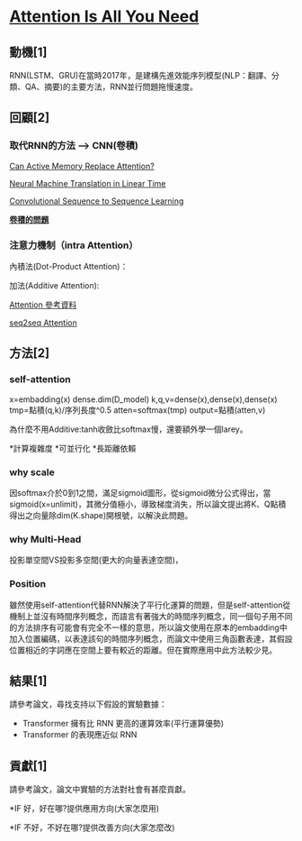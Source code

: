 # [Attention Is All You Need](https://arxiv.org/pdf/1706.03762.pdf)

[](https://leemeng.tw/neural-machine-translation-with-transformer-and-tensorflow2.html)
## 動機[1]

RNN(LSTM、GRU)在當時2017年，是建構先進效能序列模型(NLP：翻譯、分類、QA、摘要)的主要方法，RNN並行問題拖慢速度。

## 回顧[2]

### 取代RNN的方法 --> CNN(卷積)

[Can Active Memory Replace Attention?](https://arxiv.org/pdf/1610.08613.pdf)

[Neural Machine Translation in Linear Time](https://arxiv.org/pdf/1610.10099.pdf)

[Convolutional Sequence to Sequence Learning](https://arxiv.org/pdf/1705.03122.pdf)

[**卷積的問題**](https://youtu.be/ugWDIIOHtPA?t=192)

### 注意力機制（intra Attention）

內積法(Dot-Product Attention)：

加法(Additive Attention):

[Attention 參考資料](https://lilianweng.github.io/posts/2018-06-24-attention)

[seq2seq Attention](https://youtu.be/ZjfjPzXw6og?t=3743)

## 方法[2]

### self-attention

x=embadding(x)
dense.dim(D_model)
k,q,v=dense(x),dense(x),dense(x)
tmp=點積(q,k)/序列長度^0.5
atten=softmax(tmp)
output=點積(atten,v)

為什麼不用Additive:tanh收斂比softmax慢，還要額外學一個larey。

*計算複雜度
*可並行化
*長距離依賴

### why scale

<!-- softmax -->
因softmax介於0到1之間，滿足sigmoid圖形，從sigmoid微分公式得出，當sigmoid(x=unlimit)，其微分值極小，導致梯度消失，所以論文提出將K、Q點積得出之向量除dim(K.shape)開根號，以解決此問題。

### why  Multi-Head

投影單空間VS投影多空間(更大的向量表達空間)，

### Position

雖然使用self-attention代替RNN解決了平行化運算的問題，但是self-attention從機制上並沒有時間序列概念，而語言有著強大的時間序列概念，同一個句子用不同的方法排序有可能會有完全不一樣的意思，所以論文使用在原本的embadding中加入位置編碼，以表達該句的時間序列概念，而論文中使用三角函數表達，其假設位置相近的字詞應在空間上要有較近的距離。但在實際應用中此方法較少見。

## 結果[1]

請參考論文，尋找支持以下假設的實驗數據：

* Transformer 擁有比 RNN 更高的運算效率(平行運算優勢)
* Transformer 的表現應近似 RNN

## 貢獻[1]

請參考論文，論文中實驗的方法對社會有甚麼貢獻。

*IF 好，好在哪?提供應用方向(大家怎麼用)

*IF 不好，不好在哪?提供改善方向(大家怎麼改)

<!-- 論文的動機、簡述過去相關研究、研究方法、結果、貢獻。 -->